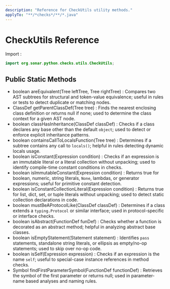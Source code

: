 ```yaml
---
description: "Reference for CheckUtils utility methods."
applyTo: "**/*checks*/**/*.java"
---
```

# CheckUtils Reference

Import :
```java
import org.sonar.python.checks.utils.CheckUtils;
```

## Public Static Methods

- boolean areEquivalent(Tree leftTree, Tree rightTree) : Compares two AST subtrees for structural and token-value equivalence; useful in rules or tests to detect duplicate or matching nodes.
- ClassDef getParentClassDef(Tree tree) : Finds the nearest enclosing class definition or returns null if none; used to determine the class context for a given AST node.
- boolean classHasInheritance(ClassDef classDef) : Checks if a class declares any base other than the default `object`; used to detect or enforce explicit inheritance patterns.
- boolean containsCallToLocalsFunction(Tree tree) : Determines if a subtree contains any call to `locals()`; helpful in rules detecting dynamic locals usage.
- boolean isConstant(Expression condition) : Checks if an expression is an immutable literal or a literal collection without unpacking; used to identify compile-time constant conditions in checks.
- boolean isImmutableConstant(Expression condition) : Returns true for boolean, numeric, string literals, `None`, lambdas, or generator expressions; useful for primitive constant detection.
- boolean isConstantCollectionLiteral(Expression condition) : Returns true for list, dict, set, or tuple literals without unpacking; used to detect static collection declarations in code.
- boolean mustBeAProtocolLike(ClassDef classDef) : Determines if a class extends a `typing.Protocol` or similar interface; used in protocol-specific or interface checks.
- boolean isAbstract(FunctionDef funDef) : Checks whether a function is decorated as an abstract method; helpful in analyzing abstract base classes.
- boolean isEmptyStatement(Statement statement) : Identifies `pass` statements, standalone string literals, or ellipsis as empty/no-op statements; used to skip over no-op code.
- boolean isSelf(Expression expression) : Checks if an expression is the name `self`; useful to special-case instance references in method checks.
- Symbol findFirstParameterSymbol(FunctionDef functionDef) : Retrieves the symbol of the first parameter or returns null; used in parameter-name based analyses and naming rules.

